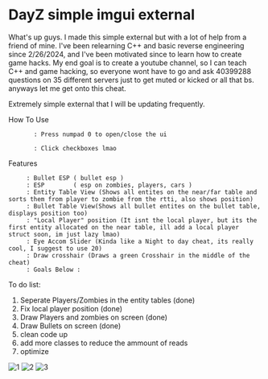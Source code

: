 # DayZ simple imgui external
What's up guys. I made this simple external but with a lot of help from a friend of mine. I've been relearning C++ and basic reverse engineering since 2/26/2024, and I've been motivated since to learn how to create game hacks. My end goal is to create a youtube channel, so I can teach C++ and game hacking, so everyone wont have to go and ask 40399288 questions on 35 different servers just to get muted or kicked or all that bs. anyways let me get onto this cheat.

Extremely simple external that I will be updating frequently. 


How To Use

           : Press numpad 0 to open/close the ui

           : Click checkboxes lmao

Features     

         : Bullet ESP ( bullet esp )
         : ESP        ( esp on zombies, players, cars )
         : Entity Table View (Shows all entites on the near/far table and sorts them from player to zombie from the rtti, also shows position)
         : Bullet Table View(Shows all bullet entites on the bullet table, displays position too)
         : "Local Player" position (It isnt the local player, but its the first entity allocated on the near table, ill add a local player struct soon, im just lazy lmao)
         : Eye Accom Slider (Kinda like a Night to day cheat, its really cool, I suggest to use 20)
         : Draw crosshair (Draws a green Crosshair in the middle of the cheat)
         : Goals Below : 
To do list:
1. Seperate Players/Zombies in the entity tables (done)
2. Fix local player position (done)
4. Draw Players and zombies on screen (done)
5. Draw Bullets on screen (done)
6. clean code up
7. add more classes to reduce the ammount of reads
8. optimize 



![1](https://github.com/PointerToObject/DayZExternal_Imgui/assets/164882065/10fbc131-ca17-4545-97d5-95d590d1d1ed)
![2](https://github.com/PointerToObject/DayZExternal_Imgui/assets/164882065/bf9fe461-4cf0-4b80-9e14-db504465b869)
![3](https://github.com/PointerToObject/DayZExternal_Imgui/assets/164882065/85174dec-c235-4fbf-a47b-c4bcc7f96711)


